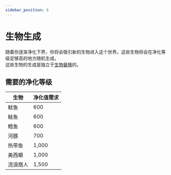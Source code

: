 ```yaml
---
sidebar_position: 6
---
```


# 生物生成

随着你逐渐净化下界，你将会吸引新的生物进入这个世界。这些生物将会在净化等级足够高的地方随机生成。  
这些生物的生成是独立于[生物替换](./mob-spawning)的。

## 需要的净化等级

| 生物 | 净化值需求 |
| --- | -------- |
| 鱿鱼 | 600 |
| 鲑鱼 | 600 |
| 鳕鱼 | 600 |
| 河豚 | 700 |
| 热带鱼 | 1,000 |
| 美西螈 | 1,000 |
| 流浪商人 | 1,500 |
